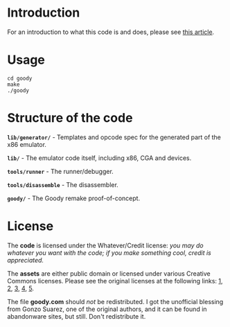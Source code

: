 # Introduction

For an introduction to what this code is and does, please see [this article][0].

[0]: <http://www.gabrielgambetta.com/remakes.html>

# Usage

    cd goody
    make
    ./goody

# Structure of the code

**`lib/generator/`** - Templates and opcode spec for the generated part of the x86 emulator.

**`lib/`** - The emulator code itself, including x86, CGA and devices.

**`tools/runner`** - The runner/debugger.

**`tools/disassemble`** - The disassembler.

**`goody/`** - The Goody remake proof-of-concept.

# License

The **code** is licensed under the Whatever/Credit license: _you may do whatever you want with the code; if you make something cool, credit is appreciated._

The **assets** are either public domain or licensed under various Creative Commons licenses. Please see the original licenses at the following links: [1][100], [2][101], [3][102], [4][103], [5][104].

[100]: <http://opengameart.org/content/dawn-of-the-gods>
[101]: <http://opengameart.org/content/classical-ruin-tiles>
[102]: <http://opengameart.org/content/pixel-art-castle-tileset>
[103]: <http://opengameart.org/content/2d-platformer-side-scroller-stone-fence-street-lamp>
[104]: <http://opengameart.org/content/platformer-art-replacement-gui-text>

The file **goody.com** should _not_ be redistributed. I got the unofficial blessing from Gonzo Suarez, one of the original authors, and it can be found in abandonware sites, but still. Don't redistribute it.

